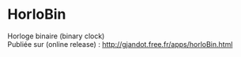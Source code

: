 # HorloBin
Horloge binaire (binary clock)<BR>
Publiée sur (online release) : http://gjandot.free.fr/apps/horloBin.html
